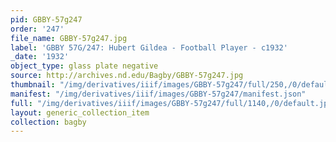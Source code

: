 ```yaml
---
pid: GBBY-57g247
order: '247'
file_name: GBBY-57g247.jpg
label: 'GBBY 57G/247: Hubert Gildea - Football Player - c1932'
_date: '1932'
object_type: glass plate negative
source: http://archives.nd.edu/Bagby/GBBY-57g247.jpg
thumbnail: "/img/derivatives/iiif/images/GBBY-57g247/full/250,/0/default.jpg"
manifest: "/img/derivatives/iiif/images/GBBY-57g247/manifest.json"
full: "/img/derivatives/iiif/images/GBBY-57g247/full/1140,/0/default.jpg"
layout: generic_collection_item
collection: bagby
---
```


